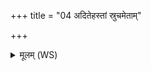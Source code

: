 +++
title = "04 अदितेहस्तां स्रुचमेताम्"

+++
<details><summary>मूलम् (WS)</summary>

अदितेहस्तां स्रुचमेतां द्वितीयां सप्तऋषयो भूतकृतो यामकृण्वन् ।  
सा गात्राणि विदुष्योदनस्य दर्विर्वेद्यामध्येनं चिनोतु ॥ ४ ॥
</details>